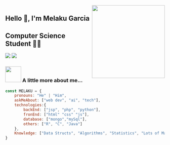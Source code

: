 

<img align='right' src="https://media.giphy.com/media/M9gbBd9nbDrOTu1Mqx/giphy.gif" width="230">

## Hello 🙏, I'm Melaku Garcia 
## Computer Science Student 👨‍💻

[![](https://img.shields.io/badge/LinkedIn-melaku-blue)](https://www.linkedin.com/in/melakugb/?originalSubdomain=es)
[![](https://img.shields.io/badge/Gmail-ashrafkm010%40gmail.com-red)](mailto:melakugarciabon@gmail.com)


### <img src="https://media.giphy.com/media/VgCDAzcKvsR6OM0uWg/giphy.gif" width="50"> A little more about me...  

```javascript
const MELAKU = {
    pronouns: "He" | "Him",
    askMeAbout: ["web dev", "ai", "tech"],
    technologies:{
        backEnd: ["jsp", "php", "python"],
        fronEnd: ["html" "css" "js"],
        database: ["mongo","mySql"],
        others: ["R", "C", "Java"]
    },
    Knowledge: ["Data Structs", "Algorithms", "Statistics", "Lots of Math"],
}

